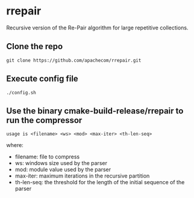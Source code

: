 # rrepair
Recursive version of the Re-Pair algorithm for large repetitive collections.

## Clone the repo
```
git clone https://github.com/apachecom/rrepair.git
```

## Execute config file 
```
./config.sh
```
## Use the binary cmake-build-release/rrepair to run the compressor
```
usage is <filename> <ws> <mod> <max-iter> <th-len-seq>
```
where:

- filename: file to compress 
- ws:  windows size used by the parser
- mod: module value used by the parser
- max-iter: maximum iterations in the recursive partition
- th-len-seq: the threshold for the length of the initial sequence of the parser 
